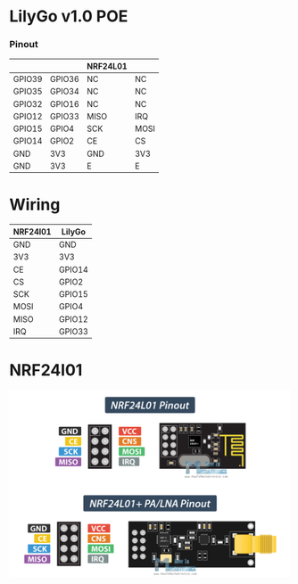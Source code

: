 
# LilyGo v1.0 POE

### Pinout

|       |        | NRF24L01 |      |
|-------|--------|----------|------|
| GPIO39 | GPIO36 | NC       | NC   |
| GPIO35 | GPIO34 | NC       | NC   | 
| GPIO32 | GPIO16 | NC       | NC   |
| GPIO12 | GPIO33 | MISO     | IRQ  |
| GPIO15 | GPIO4  | SCK      | MOSI |
| GPIO14 | GPIO2  | CE       | CS  |
| GND   | 3V3    | GND      | 3V3  |
| GND   | 3V3    | E        | E    |


# Wiring

| NRF24l01 | LilyGo |
|----------|--------|
| GND      | GND    |
| 3V3      | 3V3    |
| CE       | GPIO14 |
| CS       | GPIO2  |
| SCK      | GPIO15 |
| MOSI     | GPIO4  |
| MISO     | GPIO12 |
| IRQ      | GPIO33 |

# NRF24l01

![](nrf24l01.png)

